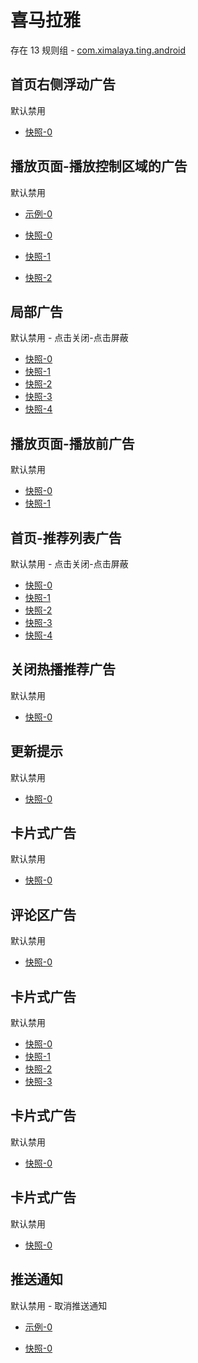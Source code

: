 # 喜马拉雅

存在 13 规则组 - [com.ximalaya.ting.android](/src/apps/com.ximalaya.ting.android.ts)

## 首页右侧浮动广告

默认禁用

- [快照-0](https://i.gkd.li/import/12472620)

## 播放页面-播放控制区域的广告

默认禁用

- [示例-0](https://m.gkd.li/6328439/ea870e6f-07c9-4167-ab62-03e52838110b)

- [快照-0](https://i.gkd.li/import/12506218)
- [快照-1](https://i.gkd.li/import/12927110)
- [快照-2](https://i.gkd.li/import/13546642)

## 局部广告

默认禁用 - 点击关闭-点击屏蔽

- [快照-0](https://i.gkd.li/import/12506269)
- [快照-1](https://i.gkd.li/import/13296565)
- [快照-2](https://i.gkd.li/import/12506225)
- [快照-3](https://i.gkd.li/import/12701414)
- [快照-4](https://i.gkd.li/import/13314183)

## 播放页面-播放前广告

默认禁用

- [快照-0](https://i.gkd.li/import/12506250)
- [快照-1](https://i.gkd.li/import/12520626)

## 首页-推荐列表广告

默认禁用 - 点击关闭-点击屏蔽

- [快照-0](https://i.gkd.li/import/12506253)
- [快照-1](https://i.gkd.li/import/12701374)
- [快照-2](https://i.gkd.li/import/12506258)
- [快照-3](https://i.gkd.li/import/13260487)
- [快照-4](https://i.gkd.li/import/13275928)

## 关闭热播推荐广告

默认禁用

- [快照-0](https://i.gkd.li/import/12506270)

## 更新提示

默认禁用

- [快照-0](https://i.gkd.li/import/12506287)

## 卡片式广告

默认禁用

- [快照-0](https://i.gkd.li/import/12506209)

## 评论区广告

默认禁用

- [快照-0](https://i.gkd.li/import/12869426)

## 卡片式广告

默认禁用

- [快照-0](https://i.gkd.li/import/13194838)
- [快照-1](https://i.gkd.li/import/13296565)
- [快照-2](https://i.gkd.li/import/13194839)
- [快照-3](https://i.gkd.li/import/13334685)

## 卡片式广告

默认禁用

- [快照-0](https://i.gkd.li/import/13251713)

## 卡片式广告

默认禁用

- [快照-0](https://i.gkd.li/import/13263421)

## 推送通知

默认禁用 - 取消推送通知

- [示例-0](https://m.gkd.li/33366298/f6ac028a-509b-49d8-959a-7da90fb4d9df)

- [快照-0](https://i.gkd.li/import/13389145)
